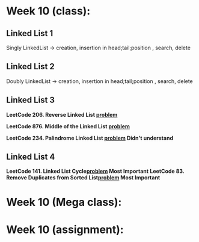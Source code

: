 # Week 10 (class):

## Linked List 1

Singly LinkedList -> creation, insertion in head;tail;position , search, delete

## Linked List 2

Doubly LinkedList -> creation, insertion in head;tail;position , search, delete

## Linked List 3

**LeetCode 206. Reverse Linked List [problem](https://leetcode.com/problems/reverse-linked-list/)**

**LeetCode 876. Middle of the Linked List [problem](https://leetcode.com/problems/middle-of-the-linked-list/)**

**LeetCode 234. Palindrome Linked List [problem](https://leetcode.com/problems/palindrome-linked-list/) Didn't understand**

## Linked List 4

**LeetCode 141. Linked List Cycle[problem](https://leetcode.com/problems/linked-list-cycle/) Most Important**
**LeetCode 83. Remove Duplicates from Sorted List[problem](https://leetcode.com/problems/remove-duplicates-from-sorted-list/) Most Important**

# Week 10 (Mega class):

# Week 10 (assignment):

